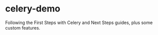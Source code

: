 # celery-demo

Following the First Steps with Celery and Next Steps guides, plus some custom features.
